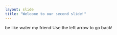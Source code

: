 ```yaml
---
layout: slide
title: "Welcome to our second slide!"
---
```

be like water my friend
Use the left arrow to go back!
